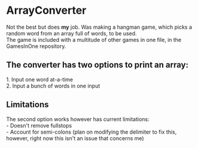 # ArrayConverter

Not the best but does <b>my</b> job.
Was making a hangman game, which picks a random word from an array full of words, to be used.<br>
The game is included with a multitude of other games in one file, in the GamesInOne repository.
<h2>The converter has two options to print an array:</h2>
1. Input one word at-a-time<br>
2. Input a bunch of words in one input

<h2>Limitations</h2>
The second option works however has current limitations:<br>
- Doesn't remove fullstops<br>
- Account for semi-colons (plan on modifying the delimiter to fix this, however, right now this isn't an issue that concerns me)
